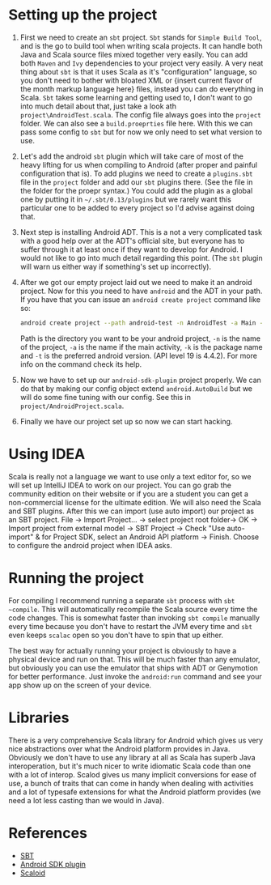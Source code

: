 # Setting up the project

1. First we need to create an `sbt` project. `Sbt` stands for `Simple Build Tool`, and is the
    go to build tool when writing scala projects. It can handle both Java and Scala source files
    mixed together very easily. You can add both `Maven` and `Ivy` dependencies to your project very easily.
    A very neat thing about `sbt` is that it uses Scala as it's "configuration" language, so you don't need
    to bother with bloated XML or {insert current flavor of the month markup language here} files, instead
    you can do everything in Scala. `Sbt` takes some learning and getting used to, I don't want to go into
    much detail about that, just take a look ath `project\AndroidTest.scala`.
    The config file always goes into the `project` folder. We can also see a `build.proeprties` file here.
    With this we can pass some config to `sbt` but for now we only need to set what version to use.

2. Let's add the android `sbt` plugin which will take care of most of the heavy lifting for us when compiling to
    Android (after proper and painful configuration that is). To add plugins we need to create a `plugins.sbt` file
    in the `project` folder and add our `sbt` plugins there. (See the file in the folder for the proepr syntax.)
    You could add the plugin as a global one by putting it in `~/.sbt/0.13/plugins` but we rarely want this particular
    one to be added to every project so I'd advise against doing that.

3. Next step is installing Android ADT. This is a not a very complicated task with a good help over at the ADT's official
    site, but everyone has to suffer through it at least once if they want to develop for Android.
    I would not like to go into much detail regarding this point. (The `sbt` plugin will warn us either way if something's
    set up incorrectly).

4. After we got our empty project laid out we need to make it an android project. Now for this you need to have
    `android` and the ADT in your path. If you have that you can issue an `android create project` command like so:

    ```bash
    android create project --path android-test -n AndroidTest -a Main -k hu.inf.elte.androidtest -t android-19
    ```
    Path is the directory you want to be your android project, `-n` is the name of the project, `-a` is the name if the
    main activity, `-k` is the package name and `-t` is the preferred android version. (API level 19 is 4.4.2). For more info
    on the command check its help.

6. Now we have to set up our `android-sdk-plugin` project properly. We can do that by making our config object extend
    `android.AutoBuild` but we will do some fine tuning with our config. See this in `project/AndroidProject.scala`.

7. Finally we have our project set up so now we can start hacking.

# Using IDEA

Scala is really not a language we want to use only a text editor for, so we will set up IntelliJ IDEA to work on our project.
You can go grab the community edition on their website or if you are a student you can get a non-commercial license
for the ultimate edition. We will also need the Scala and SBT plugins.
After this we can import (use auto import) our project as an SBT project.
File -> Import Project... -> select project root folder-> OK -> Import project from external model -> SBT Project -> 
Check "Use auto-import" & for Project SDK, select an Android API platform -> Finish. 
Choose to configure the android project when IDEA asks.

# Running the project

For compiling I recommend running a separate `sbt` process with `sbt ~compile`. This will automatically recompile the
Scala source every time the code changes. This is somewhat faster than invoking `sbt compile` manually every time because
you don't have to restart the JVM every time and `sbt` even keeps `scalac` open so you don't have to spin that up either.

The best way for actually running your project is obviously to have a physical device and run on that. This will be much faster than any emulator, but obviously you can use the emulator that ships with ADT or Genymotion for better performance.
Just invoke the `android:run` command and see your app show up on the screen of your device.

# Libraries

There is a very comprehensive Scala library for Android which gives us very nice abstractions over what the Android platform
provides in Java. Obviously we don't have to use any library at all as Scala has superb Java interoperation, but it's much
nicer to write idiomatic Scala code than one with a lot of interop. Scalod gives us many implicit conversions for ease of use, a bunch of traits that can come in handy when dealing with activities and a lot of typesafe extensions for what the
Android platform provides (we need a lot less casting than we would in Java).

# References
* [SBT](http://www.scala-sbt.org/download.html)
* [Android SDK plugin](https://github.com/pfn/android-sdk-plugin)
* [Scaloid](https://github.com/pocorall/scaloid)

